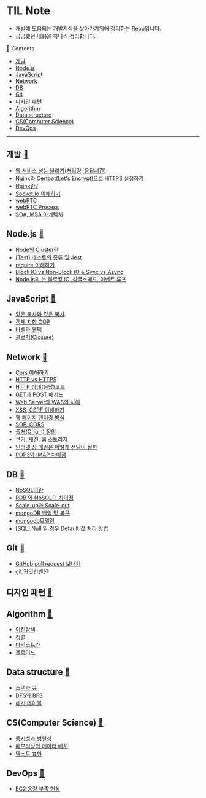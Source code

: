 <a id="top">

</a>

# TIL Note
- 개발에 도움되는 개발지식을 쌓아가기위해 정리하는 Repo입니다. 
- 궁금했던 내용을 하나씩 정리합니다.
  


📖 Contents
  - [개발](#devops-)
  - [Node.js](#nodejs-)
  - [JavaScript](#javascript-)
  - [Network](#network-)
  - [DB](#db-)
  - [Git](#git-)
  - [디자인 패턴](#디자인-패턴-)
  - [Algorithm](#algorithm-)
  - [Data structure](#data-structure-)
  - [CS(Computer Science)](#cscomputer-science-)
  - [DevOps](#devops-)
___

## 개발 [🔼](#top)
- [웹 서비스 성능 올리기(처리량, 응답시간)](개발/Nginx와%20Certbot으로%20HTTPS%20설정하기.md)
- [Nginx와 Certbot(Let's Encrypt)으로 HTTPS 설정하기](개발/Nginx%EC%99%80%20Certbot%EC%9C%BC%EB%A1%9C%20HTTPS%20%EC%84%A4%EC%A0%95%ED%95%98%EA%B8%B0.md)
- [Nginx란?](개발/Nginx%EB%9E%80.md)
- [Socket.Io 이해하기](개발/Socket.Io%20이해하기.md)
- [webRTC](개발/webRTC.md)
- [webRTC Process](개발/webRTC%20Process.md)
- [SOA, MSA 아키텍처](개발/SOA,%20MSA%20아키텍처.md)

## Node.js [🔼](#top)
- [Node의 Cluster란](Node.js/Node의%20Cluster란.md)
- [[Test] 테스트의 종류 및 Jest](Node.js/[Test]%20테스트의%20종류%20및%20Jest.md)
- [require 이해하기](Node.js/require%20이해하기.md)
- [Block IO vs Non-Block IO & Sync vs Async](Node.js/Block%20IO%20vs%20Non-Block%20IO%20&%20Sync%20vs%20Async.md)
- [Node.js의 논 블로킹 IO, 싱글스레드, 이벤트 루프](Node.js/Node.js의%20논%20블로킹%20IO,%20싱글스레드,%20이벤트%20루프.md)



## JavaScript [🔼](#top)
- [얕은 복사와 깊은 복사](/JS/얕은%20복사와%20깊은%20복사.md)
- [객체 지향 OOP](/JS/객체%20지향%20OOP.md)
- [바벨과 웹팩](/JS/바벨과%20웹팩.md)
- [클로저(Closure)](/JS/%ED%81%B4%EB%A1%9C%EC%A0%80(Closure).md)

## Network [🔼](#top)
- [Cors 이해하기](/Network/Cors%20이해하기.md)
- [HTTP vs HTTPS](/Network/HTTP%20vs%20HTTPS.md)
- [HTTP 상태(응답)코드](/Network/HTTP%20상태(응답)코드.md)
- [GET과 POST 메서드](/Network/GET과%20POST%20메서드.md)
- [Web Server와 WAS의 차이](/Network/Web%20Server와%20WAS의%20차이.md)
- [XSS, CSRF 이해하기](/Network/XSS,%20CSRF%20이해하기.md)
- [웹 페이지 렌더링 방식](/Network/웹%20페이지%20렌더링%20방식.md)
- [SOP, CORS](/Network/SOP,%20CORS.md)
- [출처(Origin) 정의](/Network/출처(Origin)%20정의.md)
- [쿠키, 세션, 웹 스토리지](/Network/쿠키,%20세션,%20웹%20스토리지.md)
- [인터넷 상 메일은 어떻게 전달이 될까](/Network/인터넷%20상%20메일은%20어떻게%20전달이%20될까.md)
- [POP3와 IMAP 차이점](/Network/POP3와%20IMAP%20차이점.md)
  
## DB [🔼](#top)
- [NoSQL이란](DB/NoSQL이란.md)
- [RDB 와 NoSQL의 차이점](DB/RDB%20와%20NoSQL의%20차이점.md)
- [Scale-up과 Scale-out](DB/Scale-up과%20Scale-out.md)
- [mongoDB 백업 및 복구](DB/mongoDB%20백업%20및%20복구.md)
- [mongodb모델링](DB/mongodb모델링.md)
- [[SQL] Null 일 경우 Default 값 처리 방법](DB/[SQL]%20Null%20일%20경우%20Default%20값%20처리%20방법%20.md)


## Git [🔼](#top)
- [GitHub pull request 보내기](/Git/GitHub%20pull%20request%20보내기.md)
- [git 커밋컨벤션](/Git/git%20커밋컨벤션.md)

## 디자인 패턴 [🔼](#top)
## Algorithm [🔼](#top)

- [이진탐색](/Algorithm%20%26%20Data%20structure/%5B%EC%95%8C%EA%B3%A0%EB%A6%AC%EC%A6%98%5D%20%EC%9D%B4%EC%A7%84%ED%83%90%EC%83%89.md)
- [정렬](/Algorithm%20%26%20Data%20structure/%5B%EC%95%8C%EA%B3%A0%EB%A6%AC%EC%A6%98%5D%20%EC%A0%95%EB%A0%AC.md)
- [다익스트라](/Algorithm%20%26%20Data%20structure/%EC%B5%9C%EB%8B%A8%EA%B2%BD%EB%A1%9C%5B%EB%8B%A4%EC%9D%B5%EC%8A%A4%ED%8A%B8%EB%9D%BC%5D.md)
- [플로이드](/Algorithm%20%26%20Data%20structure/%EC%B5%9C%EB%8B%A8%EA%B2%BD%EB%A1%9C%5B%ED%94%8C%EB%A1%9C%EC%9D%B4%EB%93%9C%5D.md)

## Data structure [🔼](#top)
- [스택과 큐](/Algorithm%20%26%20Data%20structure/%5B%EC%9E%90%EB%A3%8C%EA%B5%AC%EC%A1%B0%5D%20%EC%8A%A4%ED%83%9D%EA%B3%BC%20%ED%81%90.md)
- [DFS와 BFS](/Algorithm%20%26%20Data%20structure/%5B%EC%9E%90%EB%A3%8C%EA%B5%AC%EC%A1%B0%5D%20DFS%EC%99%80%20BFS.md)
- [해시 테이블](/Algorithm%20%26%20Data%20structure/%5B%EC%9E%90%EB%A3%8C%EA%B5%AC%EC%A1%B0%5D%20%ED%95%B4%EC%8B%9C%20%ED%85%8C%EC%9D%B4%EB%B8%94.md)

## CS(Computer Science) [🔼](#top)
- [동시성과 병렬성](/CS/동시성과%20병렬성.md)
- [메모리상의 데이터 배치](/CS/메모리상의%20데이터%20배치.md)
- [텍스트 표현](/CS/텍스트%20표현.md)

## DevOps [🔼](#top)
- [EC2 용량 부족 현상](/DevOps/EC2%20용량%20부족%20현상.md)



